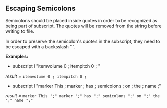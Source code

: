 ## Escaping Semicolons

Semicolons should be placed inside quotes in order to be recognized as being part of subscript. The quotes will be removed from the string before writing to file.

In order to preserve the semicolon's quotes in the subscript, they need to be escaped with a backsslash "\".

**Examples:**

- subscript l "itemvolume 0 ; itempitch 0 ; "

*result =* `itemvolume 0 ; itempitch 0 ; `

- subscript l "marker This \; marker \; has \; semicolons \; on \; the \; name \;"

*result =* `marker This ";" marker ";" has ";" semicolons ";" on ";" the ";" name ";"`